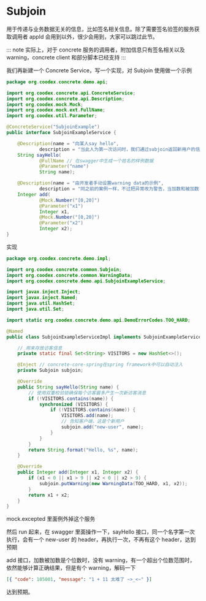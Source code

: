# Subjoin

用于传递与业务数据无关的信息，比如签名相关信息。除了需要签名验签的服务获取调用者 appId 会用到以外，很少会用到，大家可以跳过此节。

::: note
实际上，对于 concrete 服务的调用者，附加信息只有签名相关以及 warning，concrete client 和部分脚本已经支持
:::

我们再新建一个 Concrete Service，写一个实现，对 Subjoin 使用做一个示例

```java
package org.coodex.concrete.demo.api;

import org.coodex.concrete.api.ConcreteService;
import org.coodex.concrete.api.Description;
import org.coodex.mock.Mock;
import org.coodex.mock.ext.FullName;
import org.coodex.util.Parameter;

@ConcreteService("SubjoinExample")
public interface SubjoinExampleService {

    @Description(name = "向某人say hello",
            description = "当此人为第一次访问时，我们通过subjoin返回新用户的信息")
    String sayHello(
            @FullName // 在swagger中生成一个姓名的样例数据
            @Parameter("name")
            String name);

    @Description(name = "由开发者手动设置warning data的示例",
            description = "同之前的案例一样，不过把异常改为警告，当加数和被加数不是个位数时，向调用者发送一个太难了的警告")
    Integer add(
            @Mock.Number("[0,20]")
            @Parameter("x1")
            Integer x1,
            @Mock.Number("[0,20]")
            @Parameter("x2")
            Integer x2);
}
```

实现

```java
package org.coodex.concrete.demo.impl;

import org.coodex.concrete.common.Subjoin;
import org.coodex.concrete.common.WarningData;
import org.coodex.concrete.demo.api.SubjoinExampleService;

import javax.inject.Inject;
import javax.inject.Named;
import java.util.HashSet;
import java.util.Set;

import static org.coodex.concrete.demo.api.DemoErrorCodes.TOO_HARD;

@Named
public class SubjoinExampleServiceImpl implements SubjoinExampleService {

    // 用来存放访客信息
    private static final Set<String> VISITORS = new HashSet<>();

    @Inject // concrete-core-spring在spring framework中可以自动注入
    private Subjoin subjoin;

    @Override
    public String sayHello(String name) {
        // 使用双重校验锁确保每个访客最多产生一次新访客消息
        if (!VISITORS.contains(name)) {
            synchronized (VISITORS) {
                if (!VISITORS.contains(name)) {
                    VISITORS.add(name);
                    // 告知客户端，这是个新用户
                    subjoin.add("new-user", name);
                }
            }
        }
        return String.format("Hello, %s", name);
    }

    @Override
    public Integer add(Integer x1, Integer x2) {
        if (x1 < 0 || x1 > 9 || x2 < 0 || x2 > 9) {
            subjoin.putWarning(new WarningData(TOO_HARD, x1, x2));
        }
        return x1 + x2;
    }
}
```

mock.excepted 里面例外掉这个服务

然后 run 起来，在 swagger 里面操作一下，sayHello 接口，同一个名字第一次执行，会有一个 new-user 的 header，再执行一次，不再有这个 header，达到预期

add 接口，加数被加数是个位数时，没有 warning，有一个超出个位数范围时，依然能够计算正确结果，但是有个 warning，解码一下

```json
[{ "code": 105001, "message": "1 + 11 太难了 ~>_<~" }]
```

达到预期。
